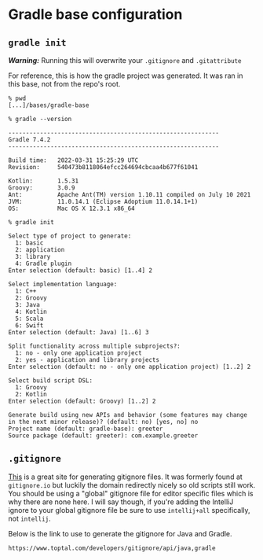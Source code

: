 # Gradle base configuration

## `gradle init`

***Warning:*** Running this will overwrite your `.gitignore` and `.gitattribute`

For reference, this is how the gradle project was generated. It was ran in this base, not from the
repo's root.

```shell
% pwd
[...]/bases/gradle-base

% gradle --version

------------------------------------------------------------
Gradle 7.4.2
------------------------------------------------------------

Build time:   2022-03-31 15:25:29 UTC
Revision:     540473b8118064efcc264694cbcaa4b677f61041

Kotlin:       1.5.31
Groovy:       3.0.9
Ant:          Apache Ant(TM) version 1.10.11 compiled on July 10 2021
JVM:          11.0.14.1 (Eclipse Adoptium 11.0.14.1+1)
OS:           Mac OS X 12.3.1 x86_64

% gradle init

Select type of project to generate:
  1: basic
  2: application
  3: library
  4: Gradle plugin
Enter selection (default: basic) [1..4] 2

Select implementation language:
  1: C++
  2: Groovy
  3: Java
  4: Kotlin
  5: Scala
  6: Swift
Enter selection (default: Java) [1..6] 3

Split functionality across multiple subprojects?:
  1: no - only one application project
  2: yes - application and library projects
Enter selection (default: no - only one application project) [1..2] 2

Select build script DSL:
  1: Groovy
  2: Kotlin
Enter selection (default: Groovy) [1..2] 2

Generate build using new APIs and behavior (some features may change in the next minor release)? (default: no) [yes, no] no
Project name (default: gradle-base): greeter
Source package (default: greeter): com.example.greeter
```

## `.gitignore`

[This](https://www.toptal.com/developers/gitignore) is a great site for generating gitignore files.
It was formerly found at `gitignore.io` but luckily the domain redirectly nicely so old scripts
still work. You should be using a "global" gitignore file for editor specific files which is why
there are none here. I will say though, if you're adding the IntelliJ ignore to your global
gitignore file be sure to use `intellij+all` specifically, not `intellij`.

Below is the link to use to generate the gitignore for Java and Gradle.

    https://www.toptal.com/developers/gitignore/api/java,gradle
